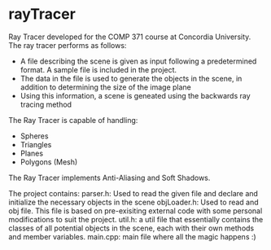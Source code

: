 # rayTracer

Ray Tracer developed for the COMP 371 course at Concordia University. The ray tracer performs as follows:
- A file describing the scene is given as input following a predetermined format. A sample file is included in the project.
- The data in the file is used to generate the objects in the scene, in addition to determining the size of the image plane
- Using this information, a scene is geneated using the backwards ray tracing method

The Ray Tracer is capable of handling:
- Spheres
- Triangles
- Planes
- Polygons (Mesh)

The Ray Tracer implements Anti-Aliasing and Soft Shadows.

The project contains:
parser.h: Used to read the given file and declare and initialize the necessary objects in the scene
objLoader.h: Used to read and obj file. This file is based on pre-exisiting external code with some personal modifications to suit the project.
util.h: a util file that essentially contains the classes of all potential objects in the scene, each with their own methods and member variables.
main.cpp: main file where all the magic happens :)

